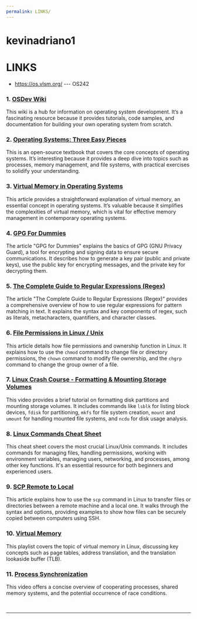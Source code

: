 ```yaml
---
permalink: LINKS/
---
```


# kevinadriano1 
# LINKS

* <https://os.vlsm.org/> --- OS242

### 1. [OSDev Wiki](https://wiki.osdev.org/Main_Page)
This wiki is a hub for information on operating system development. It’s a fascinating resource because it provides tutorials, code samples, and documentation for building your own operating system from scratch.

### 2. [Operating Systems: Three Easy Pieces](http://pages.cs.wisc.edu/~remzi/OSTEP/)
This is an open-source textbook that covers the core concepts of operating systems. It’s interesting because it provides a deep dive into topics such as processes, memory management, and file systems, with practical exercises to solidify your understanding.

### 3. [Virtual Memory in Operating Systems](https://www.tutorialspoint.com/operating_system/os_virtual_memory.htm)
This article provides a straightforward explanation of virtual memory, an essential concept in operating systems. It’s valuable because it simplifies the complexities of virtual memory, which is vital for effective memory management in contemporary operating systems.

### 4. [GPG For Dummies](https://medium.com/@azerella/gpg-for-dummies-5bdde94fa36d)
The article "GPG for Dummies" explains the basics of GPG (GNU Privacy Guard), a tool for encrypting and signing data to ensure secure communications. It describes how to generate a key pair (public and private keys), use the public key for encrypting messages, and the private key for decrypting them.

### 5. [The Complete Guide to Regular Expressions (Regex)](https://coderpad.io/blog/development/the-complete-guide-to-regular-expressions-regex/)
The article "The Complete Guide to Regular Expressions (Regex)" provides a comprehensive overview of how to use regular expressions for pattern matching in text. It explains the syntax and key components of regex, such as literals, metacharacters, quantifiers, and character classes.

### 6. [File Permissions in Linux / Unix](https://www.guru99.com/file-permissions.html)  
This article details how file permissions and ownership function in Linux. It explains how to use the `chmod` command to change file or directory permissions, the `chown` command to modify file ownership, and the `chgrp` command to change the group owner of a file.

### 7. [Linux Crash Course - Formatting & Mounting Storage Volumes](https://www.youtube.com/watch?v=2Z6ouBYfZr8)  
This video provides a brief tutorial on formatting disk partitions and mounting storage volumes. It includes commands like `lsblk` for listing block devices, `fdisk` for partitioning, `mkfs` for file system creation, `mount` and `umount` for handling mounted file systems, and `ncdu` for disk usage analysis.

### 8. [Linux Commands Cheat Sheet](https://www.geeksforgeeks.org/linux-commands-cheat-sheet/)  
This cheat sheet covers the most crucial Linux/Unix commands. It includes commands for managing files, handling permissions, working with environment variables, managing users, networking, and processes, among other key functions. It's an essential resource for both beginners and experienced users.

### 9. [SCP Remote to Local](https://linuxhint.com/scp-remote-to-local/)  
This article explains how to use the `scp` command in Linux to transfer files or directories between a remote machine and a local one. It walks through the syntax and options, providing examples to show how files can be securely copied between computers using SSH.

### 10. [Virtual Memory](https://youtube.com/playlist?list=PLiwt1iVUib9s2Uo5BeYmwkDFUh70fJPxX&si=LpfguzkJMdjLQQHn)<br>
This playlist covers the topic of virtual memory in Linux, discussing key concepts such as page tables, address translation, and the translation lookaside buffer (TLB).

### 11. [Process Synchronization](https://www.youtube.com/watch?v=ph2awKa8r5Y&list=PLBlnK6fEyqRjDf_dmCEXgl6XjVKDDj0M2&index=1&ab_channel=NesoAcademy)<br>
This video offers a concise overview of cooperating processes, shared memory systems, and the potential occurrence of race conditions.


<br>
<hr>

